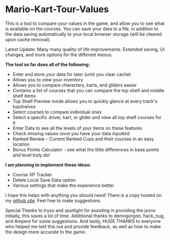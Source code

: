 # Mario-Kart-Tour-Values
This is a tool to compare your values in the game, and allow you to see what is available on the courses. You can save your data to a file, in addition to the data saving automatically to your local browser storage (will be cleared upon cache removal). 

Latest Update: Many many quality of life improvements. Extended saving, UI changes, and more options for the different menus.

**The tool so far does all of the following:**
- Enter and store your data for later (until you clear cache)
- Allows you to view your inventory
- Allows you to compare characters, karts, and gliders easier
- Contains a list of courses that you can compare the top shelf and middle shelf items
- Top Shelf Preview mode allows you to quickly glance at every track's topshelves
- Select courses to compare individual ones
- Select a specific driver, kart, or glider and view all top shelf courses for it
- Enter Data to see all the levels of your items on these features
- Check missing values once you have your data inputted
- Ranked Review - Current Ranked Cups and their courses in an easy location
- Bonus Points Calculator - see what the little differences in base points and level truly do!

**I am planning to implement these ideas:**
- Course XP Tracker
- Delete Local Save Data option
- Various settings that make the experience better

I hope this helps with anything you should need! There is a copy hosted on my [github site](https://halfhydra.github.io/MarioKartTourValues/main.html).
Feel free to make suggestions.

Special Thanks to tryso and spotlight for assisting in providing the jsons initially, this saves a lot of time. Additional thanks to demogorgon, hack_nug, and Ampere for some suggestions. 
And lastly, HUGE THANKS to everyone who helped me test this out and provide feedback, as well as how to make the design more accurate to the game.
